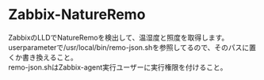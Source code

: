 # Zabbix-NatureRemo
ZabbixのLLDでNatureRemoを検出して、温湿度と照度を取得します。<br>
userparameterで/usr/local/bin/remo-json.shを参照してるので、そのパスに置くか書き換えること。<br>
remo-json.shはZabbix-agent実行ユーザーに実行権限を付けること。<br>
